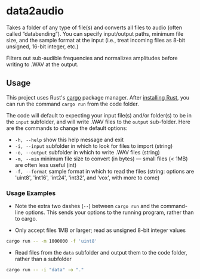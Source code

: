 # data2audio

Takes a folder of any type of file(s) and converts all files to audio (often called “databending”). You can specify input/output paths, minimum file size, and the sample format at the input (i.e., treat incoming files as 8-bit unsigned, 16-bit integer, etc.) 

Filters out sub-audible frequencies and normalizes amplitudes before writing to .WAV at the output.

## Usage
This project uses Rust's [cargo](https://doc.rust-lang.org/book/ch01-03-hello-cargo.html) package manager. After [installing Rust](https://doc.rust-lang.org/book/ch01-01-installation.html#installation), you can run the command `cargo run` from the code folder. 

The code will default to expecting your input file(s) and/or folder(s) to be in the `input` subfolder, and will write .WAV files to the `output` sub-folder. Here are the commands to change the default options:
  - `-h, --help`       show this help message and exit
  - `-i, --input`      subfolder in which to look for files to import (string)
  - `-o, --output`     subfolder in which to write .WAV files (string)
  - `-m, --min`        minimum file size to convert (in bytes) — small files (< 1MB) are often less useful (int)
  - `-f, --format`     sample format in which to read the files (string: options are 'uint8', 'int16', 'int24', 'int32', and 'vox', with more to come)

### Usage Examples
- Note the extra two dashes (`--`) between `cargo run` and the command-line options. This sends your options to the running program, rather than to cargo.

- Only accept files 1MB or larger; read as unsigned 8-bit integer values
```sh
cargo run -- -m 1000000 -f 'uint8'
```

- Read files from the `data` subfolder and output them to the code folder, rather than a subfolder
```sh
cargo run -- -i "data" -o "."
```
